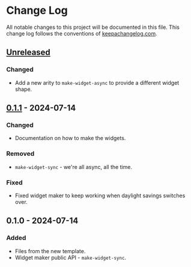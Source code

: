 # Change Log
All notable changes to this project will be documented in this file. This change log follows the conventions of [keepachangelog.com](http://keepachangelog.com/).

## [Unreleased]
### Changed
- Add a new arity to `make-widget-async` to provide a different widget shape.

## [0.1.1] - 2024-07-14
### Changed
- Documentation on how to make the widgets.

### Removed
- `make-widget-sync` - we're all async, all the time.

### Fixed
- Fixed widget maker to keep working when daylight savings switches over.

## 0.1.0 - 2024-07-14
### Added
- Files from the new template.
- Widget maker public API - `make-widget-sync`.

[Unreleased]: https://sourcehost.site/your-name/get-rich/compare/0.1.1...HEAD
[0.1.1]: https://sourcehost.site/your-name/get-rich/compare/0.1.0...0.1.1
